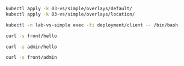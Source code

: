 
```bash
kubectl apply -k 03-vs/simple/overlays/default/
kubectl apply -k 03-vs/simple/overlays/location/
```
```bash
kubectl -n lab-vs-simple exec -ti deployment/client -- /bin/bash
```
```bash
curl -s front/hello
```
```bash
curl -s admin/hello
```
```bash
curl -s front/admin
```
